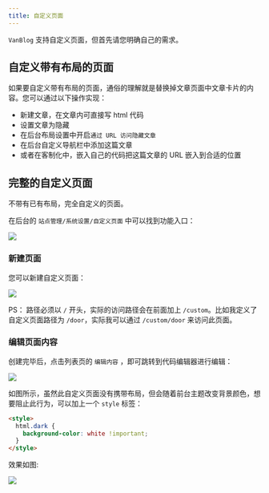 ```yaml
---
title: 自定义页面
---
```


`VanBlog` 支持自定义页面，但首先请您明确自己的需求。

## 自定义带有布局的页面

如果要自定义带有布局的页面，通俗的理解就是替换掉文章页面中文章卡片的内容。您可以通过以下操作实现：

- 新建文章，在文章内可直接写 html 代码
- 设置文章为隐藏
- 在后台布局设置中开启`通过 URL 访问隐藏文章`
- 在后台自定义导航栏中添加这篇文章
- 或者在客制化中，嵌入自己的代码把这篇文章的 URL 嵌入到合适的位置

## 完整的自定义页面

不带有已有布局，完全自定义的页面。

在后台的 `站点管理/系统设置/自定义页面` 中可以找到功能入口：

![](https://www.mereith.com/static/img/8daba878b7a557dd79648a0683e6d66e.clipboard-2022-09-03.png)

### 新建页面

您可以新建自定义页面：

![](https://www.mereith.com/static/img/0010276600a467c0ae810dfbdaac296f.clipboard-2022-09-03.png)

PS： 路径必须以 `/` 开头，实际的访问路径会在前面加上 `/custom`。比如我定义了自定义页面路径为 `/door`，实际我可以通过 `/custom/door` 来访问此页面。

### 编辑页面内容

创建完毕后，点击列表页的 `编辑内容` ，即可跳转到代码编辑器进行编辑：

![](https://www.mereith.com/static/img/8099987ddeba8f9ef3e281eaeff6cae4.clipboard-2022-09-03.png)

如图所示，虽然此自定义页面没有携带布局，但会随着前台主题改变背景颜色，想要阻止此行为，可以加上一个 `style` 标签：

```html
<style>
  html.dark {
    background-color: white !important;
  }
</style>
```

效果如图:

![](https://www.mereith.com/static/img/474d98141e1204979950997a673eeb4f.clipboard-2022-09-03.png)
